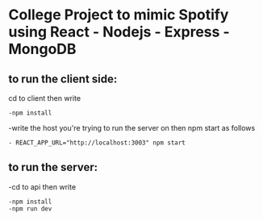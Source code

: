 # College Project to mimic Spotify using React - Nodejs - Express - MongoDB



## to run the client side:
cd to client then write
```
-npm install
```
-write the host you're trying to run the  server on then npm start as follows 
```
- REACT_APP_URL="http://localhost:3003" npm start
```

## to run the server:
-cd to api then write
```
-npm install
-npm run dev
```